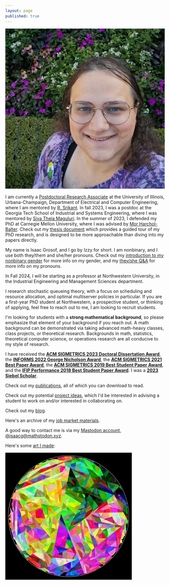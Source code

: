 ```yaml
---
layout: page
published: true
---
```

![Isaac Grosof's portrait - A nonbinary person with their head and shoulders visible, wearing a purple top in front of a flowerbed.](/assets/small-flowers.jpg)

I am currently a [Postdoctoral Research Associate](https://ece.illinois.edu/about/directory/researchers/igrosof)
at the University of Illinois, Urbana-Champaign,
Department of Electrical and Computer Engineering,
where I am mentored by [R. Srikant](https://sites.google.com/a/illinois.edu/srikant/).
In fall 2023, I was a postdoc at the Georgia Tech School of Industrial and Systems Engineering,
where I was mentored by [Siva Theja Maguluri](https://sites.google.com/site/sivatheja/).
In the summer of 2023, I defended my PhD at Carnegie Mellon University, where I was advised by [Mor Harchol-Balter](https://www.cs.cmu.edu/~harchol/).
Check out my [thesis document](/assets/isaac-thesis.pdf)
which provides a guided tour of my PhD research,
and is designed to be more approachable than diving into my papers directly.

My name is Isaac Grosof, and I go by Izzy for short. I am nonbinary, and I use both they/them and she/her pronouns.
Check out my [introduction to my nonbinary gender](/2023/07/06/my-gender) for more info on my gender, and my [they/she Q&A](/2024/01/19/they-she.html) for more info on my pronouns.

In Fall 2024, I will be starting as a professor at Northwestern University,
in the Industrial Engineering and Management Sciences department.

I research stochastic queueing theory, with a focus on scheduling and resource allocation,
and optimal multiserver policies in particular.
If you are a first-year PhD student at Northwestern, a prospective student, or thinking of applying,
feel free to reach out to me, I am looking to recruit students.

I'm looking for students with a **strong mathematical background**, so please emphasize that element of your background if you reach out. A math background can be demonstrated via taking advanced math-heavy classes, class projects, or theoretical research. Backgrounds in math, statistics, theoretical computer science, or operations research are all conducive to my style of research.

I have received the [**ACM SIGMETRICS 2023 Doctoral Dissertation Award**](https://sigmetrics.org/dissertationaward-2023.shtml),
the [**INFORMS 2022 George Nicholson Award**](publications/#the-gittins-policy-is-nearly-optimal-in-the-mgk-under-extremely-general-conditions),
the [**ACM SIGMETRICS 2021 Best Paper Award**](publications/#nudge-stochastically-improving-upon-fcfs),
the [**ACM SIGMETRICS 2019 Best Student Paper Award**](publications/#load-balancing-guardrails),
and the [**IFIP Performance 2018 Best Student Paper Award**](publications/#srpt-for-multiserver-systems).
I was a [**2023 Siebel Scholar**](https://www.businesswire.com/news/home/20220922005006/en/Siebel-Scholars-Foundation-Announces-Class-of-2023).

Check out my [publications](publications), all of which you can download to read.

Check out my potential [project ideas](project-ideas),
which I'd be interested in advising a student to work on and/or interested in collaborating on.

Check out my [blog](blog).

Here's an archive of my [job market materials](job-market).

A good way to contact me is via my
<a rel="me" href="https://mathstodon.xyz/@isaacg">Mastodon account, @isaacg@mathstodon.xyz</a>.

Here's some [art I made](2018/12/06/programmatically-generated-artwork.html):

<img src="/assets/art/broken-glass.svg" alt="Art" width="400"/>
